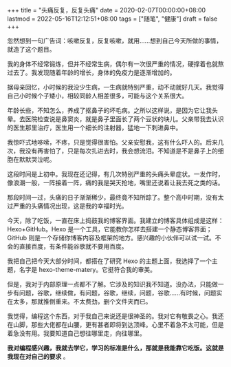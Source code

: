 +++
title = "头痛反复，反复头痛"
date = 2020-02-07T00:00:00+08:00
lastmod = 2022-05-16T12:12:51+08:00
tags = ["随笔", "健康"]
draft = false
+++

忽然想到一句广告词：咳嗽反复，反复咳嗽，就用......想到自己今天所做的事情，就造了这个题目。

我的身体不经常锻炼，但并不经常生病，偶尔有一次很严重的情况，硬撑着也就熬过去了。我发现随着年龄的增长，身体的免疫力是逐渐增加的。

据母亲回忆，小时候的我没少生病，一生病就特别严重，动不动就好几天。我觉得自己小时候个子矮小，相较同龄人相差很多，可能与这个关系很大。

年龄长些，不知怎么，养成了抠鼻子的坏毛病。之所以这样说，是因为它让我头晕。去医院检查说是鼻窦炎，就是鼻子里面长了两个豆状的块儿。父亲带我去认识的医生那里治疗，医生用一个细长的注射器，猛地一下刺进鼻中。

我惊吓式地哆嗦，不疼，只是觉得很害怕。父亲安慰我，这有什么吓人的。后来几次，我没有再害怕了，只是每次扎进去时，我会想流泪。不知道是不是鼻子上的细胞在默默哭泣呢。

这段时间是上初中。我现在还记得，有几次特别严重的头痛头晕症状。一发作时，像浪潮一般，一阵接着一阵，痛的我是哭天抢地，嘴里还说着让我去死之类的话。

那段时间一过，头痛的日子渐渐稀少，最终竟不知所踪了。整个高中时期，没有太过严重的头痛情况出现，这是我的幸福时光。

今天，除了吃饭，一直在床上捣鼓我的博客界面。我建立的博客具体组成是这样：Hexo+GitHub。Hexo 是一个工具，它能教你怎样去搭建一个静态博客界面；GitHub
则是一个存储你博客内容及框架的地方。感兴趣的小伙伴可以试一试。不会的直接百度，有条件能谷歌就不要用百度。

我把自己把今天大部分时间，都搭在了研究 Hexo 的主题上面，我选择了一个主题，名字是 hexo-theme-matery。它挺符合我的审美。

但是，我对于内部原理一点都不了解。它涉及的知识我不知道。没办法，只能做一步有问题，谷歌，继续做，有问题，谷歌，继续，问题，谷歌......有时候，问题实在太多，那就推倒重来。不太费劲，删个文件夹而已。

我觉得，编程这个东西，对于我自己来说还是很神圣的。我对它有敬畏之心。我还在山脚，那些大佬都在山腰，更有甚者即将到达顶峰。心里不着急不太可能，但是着急没有用。我要知道自己想往哪里走，向往哪里。

**我对编程感兴趣，我就去学它，学习的标准是什么，那就是我能靠它吃饭。这就是我现在对自己的要求** 。